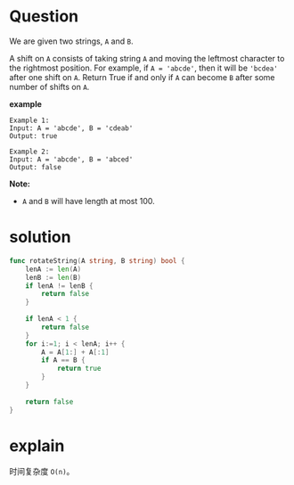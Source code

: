 # Question
We are given two strings, `A` and `B`.

A shift on `A` consists of taking string `A` and moving the leftmost character to the rightmost position. For example, if `A = 'abcde'`, then it will be `'bcdea'` after one shift on `A`. Return True if and only if `A` can become `B` after some number of shifts on `A`.



**example**
```
Example 1:
Input: A = 'abcde', B = 'cdeab'
Output: true

Example 2:
Input: A = 'abcde', B = 'abced'
Output: false
```

**Note:**
* `A` and `B` will have length at most 100.

# solution
```go
func rotateString(A string, B string) bool {
    lenA := len(A)
    lenB := len(B)
    if lenA != lenB {
        return false
    }
    
    if lenA < 1 {
        return false
    }
    for i:=1; i < lenA; i++ {
        A = A[1:] + A[:1]
        if A == B {
            return true
        }
    }
    
    return false
}
```
# explain
时间复杂度 ```O(n)```。  


